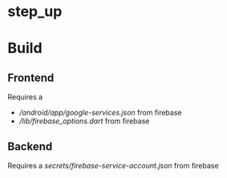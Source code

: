 # step_up


# Build

## Frontend
Requires a
- */android/app/google-services.json* from firebase
- */lib/firebase_options.dart* from firebase

## Backend
Requires a *secrets/firebase-service-account.json* from firebase
